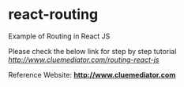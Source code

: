 # react-routing
Example of Routing in React JS

Please check the below link for step by step tutorial
*http://www.cluemediator.com/routing-react-js*

Reference Website: **http://www.cluemediator.com**